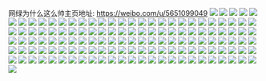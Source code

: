 网绿为什么这么帅主页地址: https://weibo.com/u/5651099049 
![](https://wx4.sinaimg.cn/mw2000/006arr0Rly1h8wus14f86j32c02c01ky.jpg) 
![](https://wx4.sinaimg.cn/mw2000/006arr0Rly1h8wurzhztaj32ij35skjn.jpg) 
![](https://wx4.sinaimg.cn/mw2000/006arr0Rly1h8ck7x14w4j32y02y0hdu.jpg) 
![](https://wx4.sinaimg.cn/mw2000/006arr0Rly1h8ck7sn489j332e2zqqv5.jpg) 
![](https://wx4.sinaimg.cn/mw2000/006arr0Rly1h8ck80y4f9j335s35sb2b.jpg) 
![](https://wx4.sinaimg.cn/mw2000/006arr0Rly1h8ck7ut1uzj31kw1kw1kx.jpg) 
![](https://wx4.sinaimg.cn/mw2000/006arr0Rly1h6q5s7b51bj32c0340jys.jpg) 
![](https://wx4.sinaimg.cn/mw2000/006arr0Rly1h6q5s27tckj31pa1pa1kx.jpg) 
![](https://wx4.sinaimg.cn/mw2000/006arr0Rly1h6q5s54whjj327u27ux6p.jpg) 
![](https://wx4.sinaimg.cn/mw2000/006arr0Rly1h6q5s3gjnyj31kx1kxwvj.jpg) 
![](https://wx4.sinaimg.cn/mw2000/006arr0Rly1h6q5s92s2kj32c0340gro.jpg) 
![](https://wx4.sinaimg.cn/mw2000/006arr0Rly1h6e12lj104j316j1o5k4a.jpg) 
![](https://wx4.sinaimg.cn/mw2000/006arr0Rly1h3rjhz7fhaj31z11z1e81.jpg) 
![](https://wx4.sinaimg.cn/mw2000/006arr0Rly1h3rjhzu8m0j3248248hd6.jpg) 
![](https://wx4.sinaimg.cn/mw2000/006arr0Rly1h3rji0i4j0j325t25tx5q.jpg) 
![](https://wx4.sinaimg.cn/mw2000/006arr0Rly1h2oh072604j32c02c0npd.jpg) 
![](https://wx4.sinaimg.cn/mw2000/006arr0Rly1h1u6xl87w9j32c0340qv8.jpg) 
![](https://wx4.sinaimg.cn/mw2000/006arr0Rly1h1u6xmahzij31gp1yaqv5.jpg) 
![](https://wx4.sinaimg.cn/mw2000/006arr0Rly1h1u6xjn0qyj31t03lux6p.jpg) 
![](https://wx4.sinaimg.cn/mw2000/006arr0Rly1h1u6xnfck0j32c0340x6q.jpg) 
![](https://wx4.sinaimg.cn/mw2000/006arr0Rly1h082pvgva5j318o1nk7wh.jpg) 
![](https://wx4.sinaimg.cn/mw2000/006arr0Rly1h082pwfk3ij316y1la1kx.jpg) 
![](https://wx4.sinaimg.cn/mw2000/006arr0Rly1h082pwtmdcj311t1edarf.jpg) 
![](https://wx4.sinaimg.cn/mw2000/006arr0Rly1h082pxu570j31t03m0b2a.jpg) 
![](https://wx4.sinaimg.cn/mw2000/006arr0Rly1h082pz9gnyj31gg26ou0x.jpg) 
![](https://wx4.sinaimg.cn/mw2000/006arr0Rly1h082qn71hmj31t03m04qq.jpg) 
![](https://wx4.sinaimg.cn/mw2000/006arr0Rly1gzioo4vzbbj31zb1zb7wh.jpg) 
![](https://wx4.sinaimg.cn/mw2000/006arr0Rly1gzioo8s5b0j32c0340b2c.jpg) 
![](https://wx4.sinaimg.cn/mw2000/006arr0Rly1gzioo2vaarj320t20tnpe.jpg) 
![](https://wx4.sinaimg.cn/mw2000/006arr0Rly1gzioobu888j32c03404qq.jpg) 
![](https://wx4.sinaimg.cn/mw2000/006arr0Rly1gymgyc8r6hj31t03lo1ky.jpg) 
![](https://wx4.sinaimg.cn/mw2000/006arr0Rly1gymgydwm3fj31t03lou0y.jpg) 
![](https://wx4.sinaimg.cn/mw2000/006arr0Rly1gymgyio1p2j325u25unpe.jpg) 
![](https://wx4.sinaimg.cn/mw2000/006arr0Rly1gyfgphpx96j325o25nu0x.jpg) 
![](https://wx4.sinaimg.cn/mw2000/006arr0Rly1gyfgpgsjy8j32c02c0kjm.jpg) 
![](https://wx4.sinaimg.cn/mw2000/006arr0Rly1gyfgpe43ljj32c02c0qv5.jpg) 
![](https://wx4.sinaimg.cn/mw2000/006arr0Rly1gyfgpf5bxij326n26nkjm.jpg) 
![](https://wx4.sinaimg.cn/mw2000/006arr0Rly1gyc1kfe6yvj32c03407wj.jpg) 
![](https://wx4.sinaimg.cn/mw2000/006arr0Rly1gyc1kdqm1uj32bw3407wj.jpg) 
![](https://wx4.sinaimg.cn/mw2000/006arr0Rly1gv8z5ptcvfj61y52q7kjl02.jpg) 
![](https://wx4.sinaimg.cn/mw2000/006arr0Rly1gv8z5p27t6j62c02c0qv602.jpg) 
![](https://wx4.sinaimg.cn/mw2000/006arr0Rly1gv8z5lw588j62c0341kjn02.jpg) 
![](https://wx4.sinaimg.cn/mw2000/006arr0Rly1gv8z5nnthoj62c0341hdu02.jpg) 
![](https://wx4.sinaimg.cn/mw2000/006arr0Rly1gsnfzk4ekbj33402c0qv7.jpg) 
![](https://wx4.sinaimg.cn/mw2000/006arr0Rly1gsnfzs2avzj33402c07wi.jpg) 
![](https://wx4.sinaimg.cn/mw2000/006arr0Rly1gsnfzm5ktij33402c0u0x.jpg) 
![](https://wx4.sinaimg.cn/mw2000/006arr0Rly1gsnfzqkcyjj33402c0u0x.jpg) 
![](https://wx4.sinaimg.cn/mw2000/006arr0Rly1gsnfznnyfej33402c0u0x.jpg) 
![](https://wx4.sinaimg.cn/mw2000/006arr0Rly1gsnfzp5huxj33402c0npd.jpg) 
![](https://wx4.sinaimg.cn/mw2000/006arr0Rly1gs88ohf7rrj32rp22skjn.jpg) 
![](https://wx4.sinaimg.cn/mw2000/006arr0Rly1gs88oij23kj31nd2xjnpe.jpg) 
![](https://wx4.sinaimg.cn/mw2000/006arr0Rly1gs88ol3u4xj318b26rnpd.jpg) 
![](https://wx4.sinaimg.cn/mw2000/006arr0Rly1gs88okf929j31hq2nhu0x.jpg) 
![](https://wx4.sinaimg.cn/mw2000/006arr0Rly1gs88ofmpauj61m82vje8302.jpg) 
![](https://wx4.sinaimg.cn/mw2000/006arr0Rly1gs88ojgnxij31e92hcu0y.jpg) 
![](https://wx4.sinaimg.cn/mw2000/006arr0Rly1gs88om6h7uj31oa2z6u0z.jpg) 
![](https://wx4.sinaimg.cn/mw2000/006arr0Rly1gs88on7v8yj31gi2lb4qq.jpg) 
![](https://wx4.sinaimg.cn/mw2000/006arr0Rly1gs88orfb8vj32uk24wkjn.jpg) 
![](https://wx4.sinaimg.cn/mw2000/006arr0Rly1gq8znzh2ooj30u0140qcb.jpg) 
![](https://wx4.sinaimg.cn/mw2000/006arr0Rly1gq8znxi88pj30u01400zx.jpg) 
![](https://wx4.sinaimg.cn/mw2000/006arr0Rly1gq8zo18rzkj30u0140109.jpg) 
![](https://wx4.sinaimg.cn/mw2000/006arr0Rly1gq8zo0gwcdj30u0140n6j.jpg) 
![](https://wx4.sinaimg.cn/mw2000/006arr0Rly1gp9y35vrekj326m2ws7wh.jpg) 
![](https://wx4.sinaimg.cn/mw2000/006arr0Rly1gp9y343b4tj32ba1jjqv5.jpg) 
![](https://wx4.sinaimg.cn/mw2000/006arr0Rly1gp9y34zseyj32c0340e82.jpg) 
![](https://wx4.sinaimg.cn/mw2000/006arr0Rly1gp9y3374wzj31z61z6ni4.jpg) 
![](https://wx4.sinaimg.cn/mw2000/006arr0Rly1gia7860velj32c02c0x6p.jpg) 
![](https://wx4.sinaimg.cn/mw2000/006arr0Rly1gia77wh8k7j32an2ankjm.jpg) 
![](https://wx4.sinaimg.cn/mw2000/006arr0Rly1gia77xtf0fj32bp2bpkjl.jpg) 
![](https://wx4.sinaimg.cn/mw2000/006arr0Rly1gia7821o7bj32aq2aqx6p.jpg) 
![](https://wx4.sinaimg.cn/mw2000/006arr0Rly1gi4lg67j2uj32c02c0kjl.jpg) 
![](https://wx4.sinaimg.cn/mw2000/006arr0Rly1gi4lgg9qonj32c02c0kjl.jpg) 
![](https://wx4.sinaimg.cn/mw2000/006arr0Rly1gi4lgasbi9j321e21ehdt.jpg) 
![](https://wx4.sinaimg.cn/mw2000/006arr0Rly1gi4lgd627lj324v24vkjl.jpg) 
![](https://wx4.sinaimg.cn/mw2000/006arr0Rly1gi4lg9f4shj32c02c07wi.jpg) 
![](https://wx4.sinaimg.cn/mw2000/006arr0Rly1gi4lg53nr5j3296296npd.jpg) 
![](https://wx4.sinaimg.cn/mw2000/006arr0Rly1gi4lgetv6oj32c02c0qv5.jpg) 
![](https://wx4.sinaimg.cn/mw2000/006arr0Rly1gi4lgbxf6wj32c02c0u0x.jpg) 
![](https://wx4.sinaimg.cn/mw2000/006arr0Rly1gi4lg79v9vj32ba2ba7wh.jpg) 
![](https://wx4.sinaimg.cn/mw2000/006arr0Rly1ggxv1ulbrtj32c02c0e82.jpg) 
![](https://wx4.sinaimg.cn/mw2000/006arr0Rly1ggxv1primlj324s24sqv5.jpg) 
![](https://wx4.sinaimg.cn/mw2000/006arr0Rly1ggxv1qaqh5j30u00u0agl.jpg) 
![](https://wx4.sinaimg.cn/mw2000/006arr0Rly1ggxv1qjotqj30u00u0h14.jpg) 
![](https://wx4.sinaimg.cn/mw2000/006arr0Rly1ggxv1tbeqmj32c02c0hdv.jpg) 
![](https://wx4.sinaimg.cn/mw2000/006arr0Rly1ggxv1p1wigj32c02c0x6q.jpg) 
![](https://wx4.sinaimg.cn/mw2000/006arr0Rly1ggxv1r43o1j329x29xnpd.jpg) 
![](https://wx4.sinaimg.cn/mw2000/006arr0Rly1ggxv1sae2hj31z51z54qq.jpg) 
![](https://wx4.sinaimg.cn/mw2000/006arr0Rly1ggxv1tthzwj30u00u0k1x.jpg) 
![](https://wx4.sinaimg.cn/mw2000/006arr0Rly1g98d1x1pnfj31g25rsu10.jpg) 
![](https://wx4.sinaimg.cn/mw2000/006arr0Rly1g98d1sgl20j31g32w6e81.jpg) 
![](https://wx4.sinaimg.cn/mw2000/006arr0Rly1g8svpvhi5qj31mc1mcx4p.jpg) 
![](https://wx4.sinaimg.cn/mw2000/006arr0Rly1g8svpu0hopj31mc1mcx5r.jpg) 
![](https://wx4.sinaimg.cn/mw2000/006arr0Rly1g8svpwusp4j31m21m24d1.jpg) 
![](https://wx4.sinaimg.cn/mw2000/006arr0Rly1g8svpsd525j31mc1mc4qp.jpg) 
![](https://wx4.sinaimg.cn/mw2000/006arr0Rly1g6y7relf4zj30u00u0q47.jpg) 
![](https://wx4.sinaimg.cn/mw2000/006arr0Rly1g6y7rfjrosj30u00u0aav.jpg) 
![](https://wx4.sinaimg.cn/mw2000/006arr0Rly1g6y7rg7luqj30u00u0gni.jpg) 
![](https://wx4.sinaimg.cn/mw2000/006arr0Rly1g6y7re3fy6j30u00u075h.jpg) 
![](https://wx4.sinaimg.cn/mw2000/006arr0Rly1g6y7rgr3svj30u00u0myi.jpg) 
![](https://wx4.sinaimg.cn/mw2000/006arr0Rly1g6y7rh303uj30u00u075u.jpg) 
![](https://wx4.sinaimg.cn/mw2000/006arr0Rly1g5uun6dutwj31fu1fukjl.jpg) 
![](https://wx4.sinaimg.cn/mw2000/006arr0Rly1g5uunapphxj32c02c0kjl.jpg) 
![](https://wx4.sinaimg.cn/mw2000/006arr0Rly1g5uuoso9g8j31i81i84qp.jpg) 
![](https://wx4.sinaimg.cn/mw2000/006arr0Rly1g5uun8nlcvj31fx1fykgz.jpg) 
![](https://wx4.sinaimg.cn/mw2000/006arr0Rly1g5uuouzsncj3277277e83.jpg) 
![](https://wx4.sinaimg.cn/mw2000/006arr0Rly1g5uundxzq0j32c02c07wi.jpg) 
![](https://wx4.sinaimg.cn/mw2000/006arr0Rly1g5uun7kl10j31c81c8ni3.jpg) 
![](https://wx4.sinaimg.cn/mw2000/006arr0Rly1g5uungmtaoj32c02c0hdu.jpg) 
![](https://wx4.sinaimg.cn/mw2000/006arr0Rly1g5uuowea2ej321v1je1kx.jpg) 
![](https://wx4.sinaimg.cn/mw2000/006arr0Rgy1g5tmia3twjj31g34gkqv6.jpg) 
![](https://wx4.sinaimg.cn/mw2000/006arr0Rgy1g5tmibjnf9j31g34c97wj.jpg) 
![](https://wx4.sinaimg.cn/mw2000/006arr0Rgy1g5sn03ruu9j31g3523b2c.jpg) 
![](https://wx4.sinaimg.cn/mw2000/006arr0Rgy1g5sn0cwxfdj31g35scb2c.jpg) 
![](https://wx4.sinaimg.cn/mw2000/006arr0Rgy1g5sn0ktexoj31g3528u0z.jpg) 
![](https://wx4.sinaimg.cn/mw2000/006arr0Rgy1g5smzv7zlrj31g32w67wh.jpg) 
![](https://wx4.sinaimg.cn/mw2000/006arr0Rly1g4x2zebu9mj30u00u0n4w.jpg) 
![](https://wx4.sinaimg.cn/mw2000/006arr0Rly1g4x2zfog7lj30u00u0q9k.jpg) 
![](https://wx4.sinaimg.cn/mw2000/006arr0Rly1g4x2zhchkgj30u00u0jx1.jpg) 
![](https://wx4.sinaimg.cn/mw2000/006arr0Rly1g4x2zijoh8j30u00u0gsy.jpg) 
![](https://wx4.sinaimg.cn/mw2000/006arr0Rly1g2nckww27vj316o16mqsl.jpg) 
![](https://wx4.sinaimg.cn/mw2000/006arr0Rly1g2nckygulyj31va1egx6p.jpg) 
![](https://wx4.sinaimg.cn/mw2000/006arr0Rly1g2nckw0xuvj33402c0qv7.jpg) 
![](https://wx4.sinaimg.cn/mw2000/006arr0Rly1g2nckzqcvwj316o1ku7wh.jpg) 
![](https://wx4.sinaimg.cn/mw2000/006arr0Rly1g2ncl2vsw3j33402c0u0z.jpg) 
![](https://wx4.sinaimg.cn/mw2000/006arr0Rly1g2ncl4oc7rj31g33934qq.jpg) 
![](https://wx4.sinaimg.cn/mw2000/006arr0Rly1g200s77fvkj325b1m0e86.jpg) 
![](https://wx4.sinaimg.cn/mw2000/006arr0Rly1g200s91fnej32801o0u12.jpg) 
![](https://wx4.sinaimg.cn/mw2000/006arr0Rly1g200selt0ej32c02c0npl.jpg) 
![](https://wx4.sinaimg.cn/mw2000/006arr0Rly1g200sbx6hnj33402c0npo.jpg) 
![](https://wx4.sinaimg.cn/mw2000/006arr0Rly1g200t0fk26j31k12rlb2f.jpg) 
![](https://wx4.sinaimg.cn/mw2000/006arr0Rly1g200s5hneij31o027vhdt.jpg) 
